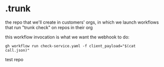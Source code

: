 # .trunk

the repo that we'll create in customers' orgs, in which we launch workflows that run "trunk check" on repos in their org

this workflow invocation is what we want the webhook to do:

```
gh workflow run check-service.yaml -f client_payload="$(cat call.json)"
```
test repo
